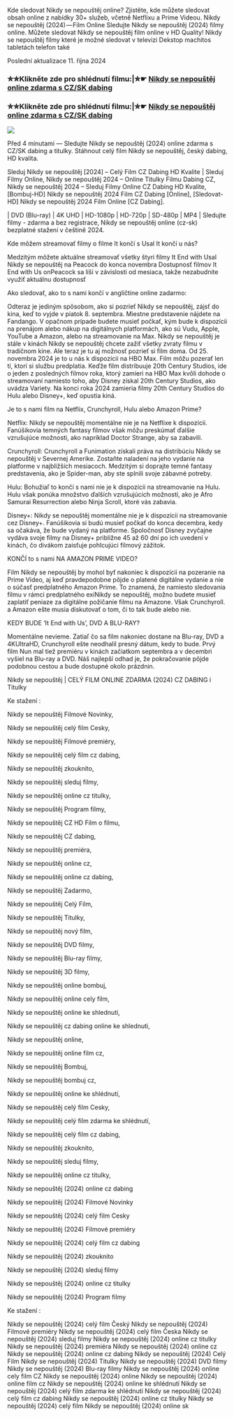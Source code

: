 Kde sledovat Nikdy se nepouštěj online? Zjistěte, kde můžete sledovat obsah online z nabídky 30+ služeb, včetně Netflixu a Prime Videou. Nikdy se nepouštěj (2024) — Film Online Sledujte Nikdy se nepouštěj (2024) filmy online. Můžete sledovat Nikdy se nepouštěj film online v HD Quality! Nikdy se nepouštěj filmy které je možné sledovat v televizi Dekstop machitos tabletách telefon také

Poslední aktualizace 11. října 2024

### ✮✮Klikněte zde pro shlédnutí filmu:|✮☛ [Nikdy se nepouštěj online zdarma s CZ/SK dabing](https://crotx.online/sk/movie/814889/nikdy-se-nepoustej.git)

### ✮✮Klikněte zde pro shlédnutí filmu:|✮☛ [Nikdy se nepouštěj online zdarma s CZ/SK dabing](https://crotx.online/sk/movie/814889/nikdy-se-nepoustej.git)

<p dir="auto"><a href="https://crotx.online/sk/movie/814889/nikdy-se-nepoustej.git" title="720p" rel="nofollow"><img src="https://i.imgur.com/jhNGoEt.gif" style="max-width: 100%;"></a></p>

Před 4 minutami — Sledujte Nikdy se nepouštěj (2024) online zdarma s CZ/SK dabing a titulky. Stáhnout celý film Nikdy se nepouštěj, český dabing, HD kvalita.

Sleduj Nikdy se nepouštěj [2024] – Celý Film CZ Dabing HD Kvalite | Sleduj Filmy Online, Nikdy se nepouštěj 2024 – Online Titulky Filmu Dabing CZ, Nikdy se nepouštěj 2024 – Sleduj Filmy Online CZ Dabing HD Kvalite, [Bombuj-HD] Nikdy se nepouštěj 2024 Film CZ Dabing [Online], [Sledovat-HD] Nikdy se nepouštěj 2024 Film Online [CZ Dabing].

| DVD (Blu-ray) | 4K UHD | HD-1080p | HD-720p | SD-480p | MP4 | Sledujte filmy - zdarma a bez registrace, Nikdy se nepouštěj online (cz-sk) bezplatné stažení v češtině 2024.

Kde môžem streamovať filmy o filme It končí s Usal It končí u nás?

Medzitým môžete aktuálne streamovať všetky štyri filmy It End with Usal Nikdy se nepouštěj na Peacock do konca novembra Dostupnosť filmov It End with Us onPeacock sa líši v závislosti od mesiaca, takže nezabudnite využiť aktuálnu dostupnosť

Ako sledovať, ako to s nami končí v angličtine online zadarmo:

Odteraz je jediným spôsobom, ako si pozrieť Nikdy se nepouštěj, zájsť do kina, keď to vyjde v piatok 8. septembra. Miestne predstavenie nájdete na Fandango. V opačnom prípade budete musieť počkať, kým bude k dispozícii na prenájom alebo nákup na digitálnych platformách, ako sú Vudu, Apple, YouTube a Amazon, alebo na streamovanie na Max. Nikdy se nepouštěj je stále v kinách Nikdy se nepouštěj chcete zažiť všetky zvraty filmu v tradičnom kine. Ale teraz je tu aj možnosť pozrieť si film doma. Od 25. novembra 2024 je to u nás k dispozícii na HBO Max. Film môžu pozerať len tí, ktorí si službu predplatia. Keďže film distribuuje 20th Century Studios, ide o jeden z posledných filmov roka, ktorý zamieri na HBO Max kvôli dohode o streamovaní namiesto toho, aby Disney získal 20th Century Studios, ako uvádza Variety. Na konci roka 2024 zamieria filmy 20th Century Studios do Hulu alebo Disney+, keď opustia kiná.

Je to s nami film na Netflix, Crunchyroll, Hulu alebo Amazon Prime?

Netflix: Nikdy se nepouštěj momentálne nie je na Netflixe k dispozícii. Fanúšikovia temných fantasy filmov však môžu preskúmať ďalšie vzrušujúce možnosti, ako napríklad Doctor Strange, aby sa zabavili.

Crunchyroll: Crunchyroll a Funimation získali práva na distribúciu Nikdy se nepouštěj v Severnej Amerike. Zostaňte naladení na jeho vydanie na platforme v najbližších mesiacoch. Medzitým si doprajte temné fantasy predstavenia, ako je Spider-man, aby ste splnili svoje zábavné potreby.

Hulu: Bohužiaľ to končí s nami nie je k dispozícii na streamovanie na Hulu. Hulu však ponúka množstvo ďalších vzrušujúcich možností, ako je Afro Samurai Resurrection alebo Ninja Scroll, ktoré vás zabavia.

Disney+: Nikdy se nepouštěj momentálne nie je k dispozícii na streamovanie cez Disney+. Fanúšikovia si budú musieť počkať do konca decembra, kedy sa očakáva, že bude vydaný na platforme. Spoločnosť Disney zvyčajne vydáva svoje filmy na Disney+ približne 45 až 60 dní po ich uvedení v kinách, čo divákom zaisťuje pohlcujúci filmový zážitok.

KONČÍ to s nami NA AMAZON PRIME VIDEO?

Film Nikdy se nepouštěj by mohol byť nakoniec k dispozícii na pozeranie na Prime Video, aj keď pravdepodobne pôjde o platené digitálne vydanie a nie o súčasť predplatného Amazon Prime. To znamená, že namiesto sledovania filmu v rámci predplatného exiNikdy se nepouštěj, možno budete musieť zaplatiť peniaze za digitálne požičanie filmu na Amazone. Však Crunchyroll. a Amazon ešte musia diskutovať o tom, či to tak bude alebo nie.

KEDY BUDE ‘It End with Us’, DVD A BLU-RAY?

Momentálne nevieme. Zatiaľ čo sa film nakoniec dostane na Blu-ray, DVD a 4KUltraHD, Crunchyroll ešte neodhalil presný dátum, kedy to bude. Prvý film Nun mal tiež premiéru v kinách začiatkom septembra a v decembri vyšiel na Blu-ray a DVD. Náš najlepší odhad je, že pokračovanie pôjde podobnou cestou a bude dostupné okolo prázdnin.

Nikdy se nepouštěj | CELÝ FILM ONLINE ZDARMA (2024) CZ DABING i Titulky

Ke stažení :

Nikdy se nepouštěj Filmové Novinky,

Nikdy se nepouštěj celý film Cesky,

Nikdy se nepouštěj Filmové premiéry,

Nikdy se nepouštěj celý film cz dabing,

Nikdy se nepouštěj zkouknito,

Nikdy se nepouštěj sleduj filmy,

Nikdy se nepouštěj online cz titulky,

Nikdy se nepouštěj Program filmy,

Nikdy se nepouštěj CZ HD Film o filmu,

Nikdy se nepouštěj CZ dabing,

Nikdy se nepouštěj premiéra,

Nikdy se nepouštěj online cz,

Nikdy se nepouštěj online cz dabing,

Nikdy se nepouštěj Zadarmo,

Nikdy se nepouštěj Celý Film,

Nikdy se nepouštěj Titulky,

Nikdy se nepouštěj nový film,

Nikdy se nepouštěj DVD filmy,

Nikdy se nepouštěj Blu-ray filmy,

Nikdy se nepouštěj 3D filmy,

Nikdy se nepouštěj online bombuj,

Nikdy se nepouštěj online cely film,

Nikdy se nepouštěj online ke shlednuti,

Nikdy se nepouštěj cz dabing online ke shlednuti,

Nikdy se nepouštěj online,

Nikdy se nepouštěj online film cz,

Nikdy se nepouštěj Bombuj,

Nikdy se nepouštěj bombuj cz,

Nikdy se nepouštěj online ke shlédnutí,

Nikdy se nepouštěj celý film Cesky,

Nikdy se nepouštěj celý film zdarma ke shlédnutí,

Nikdy se nepouštěj celý film cz dabing,

Nikdy se nepouštěj zkouknito,

Nikdy se nepouštěj sleduj filmy,

Nikdy se nepouštěj online cz titulky,

Nikdy se nepouštěj (2024) online cz dabing

Nikdy se nepouštěj (2024) Filmové Novinky

Nikdy se nepouštěj (2024) celý film Cesky

Nikdy se nepouštěj (2024) Filmové premiéry

Nikdy se nepouštěj (2024) celý film cz dabing

Nikdy se nepouštěj (2024) zkouknito

Nikdy se nepouštěj (2024) sleduj filmy

Nikdy se nepouštěj (2024) online cz titulky

Nikdy se nepouštěj (2024) Program filmy

Ke stažení :

Nikdy se nepouštěj (2024) celý film Český Nikdy se nepouštěj (2024) Filmové premiéry Nikdy se nepouštěj (2024) celý film Česka Nikdy se nepouštěj (2024) sleduj filmy Nikdy se nepouštěj (2024) online cz titulky Nikdy se nepouštěj (2024) premiéra Nikdy se nepouštěj (2024) online cz Nikdy se nepouštěj (2024) online cz dabing Nikdy se nepouštěj (2024) Celý Film Nikdy se nepouštěj (2024) Titulky Nikdy se nepouštěj (2024) DVD filmy Nikdy se nepouštěj (2024) Blu-ray filmy Nikdy se nepouštěj (2024) online cely film CZ Nikdy se nepouštěj (2024) online Nikdy se nepouštěj (2024) online film cz Nikdy se nepouštěj (2024) online ke shlédnutí Nikdy se nepouštěj (2024) celý film zdarma ke shlédnutí Nikdy se nepouštěj (2024) celý film cz dabing Nikdy se nepouštěj (2024) online cz titulky Nikdy se nepouštěj (2024) celý film Nikdy se nepouštěj (2024) online sk
